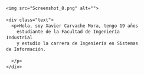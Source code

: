                                   

<html lang="en">
<head>
  <meta charset="UTF-8">
  <meta http-equiv="X-UA-Compatible" content="IE=edge">
  <meta name="viewport" content="width=device-width, initial-scale=1.0">
  <link rel="stylesheet" href="https://stackpath.bootstrapcdn.com/font-awesome/4.7.0/css/font-awesome.min.css">
  <link rel="stylesheet" href="perfil.css">
  <title>Botón animado para Redes Sociales</title>
  <style>
    .content {
      display: flex;
      flex-direction: column;
      align-items: center;
      margin: 20px;
    }

    .buttons {
      display: flex;
      gap: 10px;
      margin-top: 20px;
    }

    .fa {
      font-size: 24px;
      text-decoration: none;
      color: #333;
      transition: color 0.3s;
    }

    .fa:hover {
      color: #0073e6;
    }

    .text {
      text-align: center;
      margin: 20px;
    }
    * {
    margin: 0;
    padding: 0;
    box-sizing: border-box;
  }
  
  body {
    background-image: radial-gradient(circle at 10.2% 22.1%, rgba(11, 218, 81, 1) 0%, rgba(0, 191, 255, 1) 90%);
    min-height: 100vh;
    display: flex;
    flex-direction: column;
    justify-content: center;
    align-items: center;
    padding: 20px;
  }
  
  .buttons {
    min-width: 700px;
  display: flex;
  justify-content: space-around;
}
  
  .buttons a {
    text-decoration: none;
    font-size: 28px;
    width: 60px;
    height: 60px;
    line-height: 60px;
    text-align: center;
    background: #314652;
    color: #f1f1f1;
    border-radius: 50%;
    box-shadow: 2px 2px 5px rgba(0, 0, 0, 0.5);
    transition: all 0.4s ease-in-out;
  }
  
  img {
    max-width: 100%;
    height: auto;
    margin-right: 20px;
  }
  
  .content {
    display: flex;
    flex-direction: column;
    justify-content: center; 
    align-items: center;
    margin-left: 20px;
  }
  
  .text {
    font-size: 18px;
    line-height: 1.5;
    text-align: center; /* Alinea el texto al centro */
    margin-top: 20px; /* Agrega margen superior para separar el texto de los íconos */
  }
  </style>
</head>
<body>
  <div class="content">
    <div class="buttons">
      <a href="https://www.facebook.com/xavier.carvachemora" class="fa fa-facebook"></a>
      <a href="https://twitter.com/XavierCarvache1" class="fa fa-twitter"></a>
      <a href="https://www.youtube.com/channel/UCv4MRIL9Wdvd9TLgnKC3dsQ" class="fa fa-youtube"></a>
      <a href="https://www.twitch.tv/xavier47635" class="fa fa-twitch"></a>
      <a href="https://www.linkedin.com/in/xavier-carvache-44b429241/" class="fa fa-linkedin"></a>
    </div>

    <img src="Screenshot_8.png" alt="">
    
    <div class="text">
      <p>Hola, soy Xavier Carvache Mora, tengo 19 años 
        estudiante de la Facultad de Ingeniería Industrial 
        y estudio la carrera de Ingeniería en Sistemas de Información.

      </p>
    </div>
  </div>
</body>
</html>

